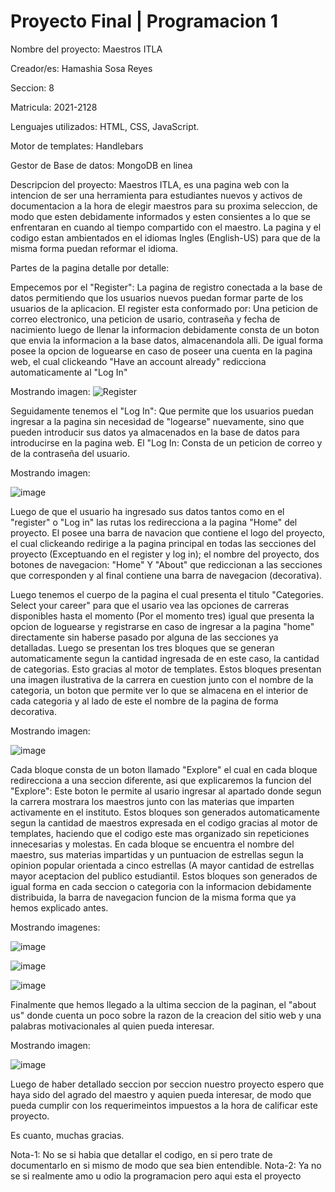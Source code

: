 # Proyecto Final | Programacion 1
 
 Nombre del proyecto: Maestros ITLA
 
 Creador/es: Hamashia Sosa Reyes
 
 Seccion: 8
 
 Matricula: 2021-2128
 
 Lenguajes utilizados: HTML, CSS, JavaScript.
 
 Motor de templates: Handlebars
 
 Gestor de Base de datos: MongoDB en linea
 
 Descripcion del proyecto:
 Maestros ITLA, es una pagina web con la intencion de ser una herramienta para estudiantes nuevos y activos de documentacion a la hora de elegir maestros para su proxima seleccion, de modo que esten debidamente informados y esten consientes a lo que se enfrentaran en cuando al tiempo compartido con el maestro.
 La pagina y el codigo estan ambientados en el idiomas Ingles (English-US) para que de la misma forma puedan reformar el idioma.

Partes de la pagina detalle por detalle:

Empecemos por el "Register": La pagina de registro conectada a la base de datos permitiendo que los usuarios nuevos puedan formar parte de los usuarios de la aplicacion. El register esta conformado por: Una peticion de correo electronico, una peticion de usario, contraseña y fecha de nacimiento luego de llenar la informacion debidamente consta de un boton que envia la informacion a la base datos, almacenandola alli. De igual forma posee la opcion de loguearse en caso de poseer una cuenta en la pagina web, el cual clickeando "Have an account already" redicciona automaticamente al "Log In"

Mostrando imagen:
![Register](https://user-images.githubusercontent.com/107286049/186790682-8767f2c7-6248-440d-93a1-8d4cbcf733ac.png)

Seguidamente tenemos el "Log In": Que permite que los usuarios puedan ingresar a la pagina sin necesidad de "logearse" nuevamente, sino que pueden introducir sus datos ya almacenados en la base de datos para introducirse en la pagina web. El "Log In: Consta de un peticion de correo y de la contraseña del usuario. 

Mostrando imagen:

![image](https://user-images.githubusercontent.com/107286049/186791611-ea5fb769-b83b-4277-8e19-50e0e7ee39eb.png)

Luego de que el usuario ha ingresado sus datos tantos como en el "register" o "Log in" las rutas los redirecciona a la pagina "Home" del proyecto. El posee una barra de navacion que contiene el logo del proyecto, el cual clickeando redirige a la pagina principal en todas las secciones del proyecto (Exceptuando en el register y log in); el nombre del proyecto, dos botones de navegacion: "Home" Y "About" que rediccionan a las secciones que corresponden y al final contiene una barra de navegacion (decorativa).

Luego tenemos el cuerpo de la pagina el cual presenta el titulo "Categories. Select your career" para que el usario vea las opciones de carreras disponibles hasta el momento (Por el momento tres) igual que presenta la opcion de loguearse y registrarse en caso de ingresar a la pagina "home" directamente sin haberse pasado por alguna de las secciones ya detalladas. Luego se presentan los tres bloques que se generan automaticamente segun la cantidad ingresada de en este caso, la cantidad de categorias. Esto gracias al motor de templates. Estos bloques presentan una imagen ilustrativa de la carrera en cuestion junto con el nombre de la categoria, un boton que permite ver lo que se almacena en el interior de cada categoria y al lado de este el nombre de la pagina de forma decorativa.

Mostrando imagen:

![image](https://user-images.githubusercontent.com/107286049/186796927-f32c3d1e-afa5-43b7-bcd7-d346a4d15609.png)


Cada bloque consta de un boton llamado "Explore" el cual en cada bloque redirecciona a una seccion diferente, asi que explicaremos la funcion del "Explore": Este boton le permite al usario ingresar al apartado donde segun la carrera mostrara los maestros junto con las materias que imparten activamente en el instituto. Estos bloques son generados automaticamente segun la cantidad de maestros expresada en el codigo gracias al motor de templates, haciendo que el codigo este mas organizado sin repeticiones innecesarias y molestas. En cada bloque se encuentra el nombre del maestro, sus materias impartidas y un puntuacion de estrellas segun la opinion popular orientada a cinco estrellas (A mayor cantidad de estrellas mayor aceptacion del publico estudiantil. Estos bloques son generados de igual forma en cada seccion o categoria con la informacion debidamente distribuida, la barra de navegacion funcion de la misma forma que ya hemos explicado antes.

Mostrando imagenes:

![image](https://user-images.githubusercontent.com/107286049/186797814-57c82cff-6804-4009-bc14-be55c2a5738b.png)

![image](https://user-images.githubusercontent.com/107286049/186797922-fac022a2-ebc5-4226-8573-ef778346603f.png)

![image](https://user-images.githubusercontent.com/107286049/186797971-10d2613e-a651-48a2-acfe-b014ff0c7218.png)

Finalmente que hemos llegado a la ultima seccion de la paginan, el "about us" donde cuenta un poco sobre la razon de la creacion del sitio web y una palabras motivacionales al quien pueda interesar.

Mostrando imagen:

![image](https://user-images.githubusercontent.com/107286049/186798922-becdb940-a8e0-468a-b188-08a833f8ae19.png)

Luego de haber detallado seccion por seccion nuestro proyecto espero que haya sido del agrado del maestro y aquien pueda interesar, de modo que pueda cumplir con los requerimeintos impuestos a la hora de calificar este proyecto.

Es cuanto, muchas gracias.

Nota-1: No se si habia que detallar el codigo, en si pero trate de documentarlo en si mismo de modo que sea bien entendible.
Nota-2: Ya no se si realmente amo u odio la programacion pero aqui esta el proyecto



